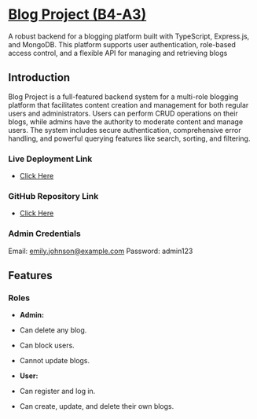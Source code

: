 # **<ins>Blog Project (B4-A3)</ins>**

A robust backend for a blogging platform built with TypeScript, Express.js, and MongoDB. This platform supports user authentication, role-based access control, and a flexible API for managing and retrieving blogs

## **Introduction**

Blog Project is a full-featured backend system for a multi-role blogging platform that facilitates content creation and management for both regular users and administrators. Users can perform CRUD operations on their blogs, while admins have the authority to moderate content and manage users. The system includes secure authentication, comprehensive error handling, and powerful querying features like search, sorting, and filtering.

### **Live Deployment Link**

- [Click Here](https://batch4-assignment-3.vercel.app)

### **GitHub Repository Link**

- [Click Here](https://github.com/rion247/batch4-assignment-3-revised)

### **Admin Credentials**

Email: emily.johnson@example.com
Password: admin123

## **Features**

### **Roles**

- **Admin:**
- Can delete any blog.
- Can block users.
- Cannot update blogs.

- **User:**
- Can register and log in.
- Can create, update, and delete their own blogs.
